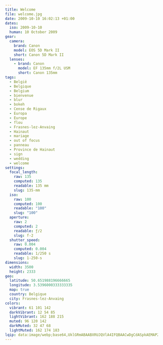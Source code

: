 ```yaml
---
title: Welcome
file: welcome.jpg
date: 2009-10-10 16:02:13 +01:00
dates:
  iso: 2009-10-10
  human: 10 October 2009
gear:
  camera:
    brand: Canon
    model: EOS 5D Mark II
    short: Canon 5D Mark II
  lenses:
    - brand: Canon
      model: EF 135mm f/2L USM
      short: Canon 135mm
tags:
  - België
  - Belgique
  - Belgium
  - bienvenue
  - blur
  - bokeh
  - Cense de Rigaux
  - Europa
  - Europe
  - flou
  - Frasnes-lez-Anvaing
  - Hainaut
  - mariage
  - out of focus
  - panneau
  - Province de Hainaut
  - sign
  - wedding
  - welcome
settings:
  focal_length:
    raw: 135
    computed: 135
    readable: 135 mm
    slug: 135-mm
  iso:
    raw: 100
    computed: 100
    readable: "100"
    slug: "100"
  aperture:
    raw: 2
    computed: 2
    readable: ƒ/2
    slug: f-2
  shutter_speed:
    raw: 0.004
    computed: 0.004
    readable: 1/250 s
    slug: 1-250-s
dimensions:
  width: 3500
  height: 2333
geo:
  latitude: 50.651988196666665
  longitude: 3.5396000333333335
  map: true
  country: Belgique
  city: Frasnes-lez-Anvaing
colors:
  vibrant: 61 101 142
  darkVibrant: 12 54 85
  lightVibrant: 162 188 215
  muted: 96 120 142
  darkMuted: 32 47 68
  lightMuted: 162 174 183
lqip: data:image/webp;base64,UklGRmABAABXRUJQVlA4IFQBAACwDgCdASpkAEMAP22gv1i0v7+lNfK8W/AtiWcAz+ArzEZoWaWgbx0I2lX3908pvQhOLG5o/wipsoyNMoTrAib/jTZK6n0aeh/Ir7W2bLiWGbW8V3sSRZa3SOtTcTyN0+fuHm9upgHRo9OT+oBqBFQzD89zKhwx3jYN2LpWa+AAzPhYY/q20xfnjCscPs6l071VhhLfKGXqCtDoE9qqlQBBQIMRMRwITPkGLm9MUYf1c8xcO84P6gPdVXqUzc+7IdGzeXr0aB2D6CTi9MQZDTOV8CzjfqjdfDf5LrMuBymgCw5j4AeratTSHjxapfvGl0FQJjzD656lRW95gB8v98epxGA6nSfpMZHOa8DqYr7c0iY8KvX4xQY4T9bpfsQUp/+200/mTPsAPU4VzBBnuwPDimpv7s9Pk0LvY5yCs/Dm02PXatRr41b5pKaSUD+tECpl+qAA
---
```



